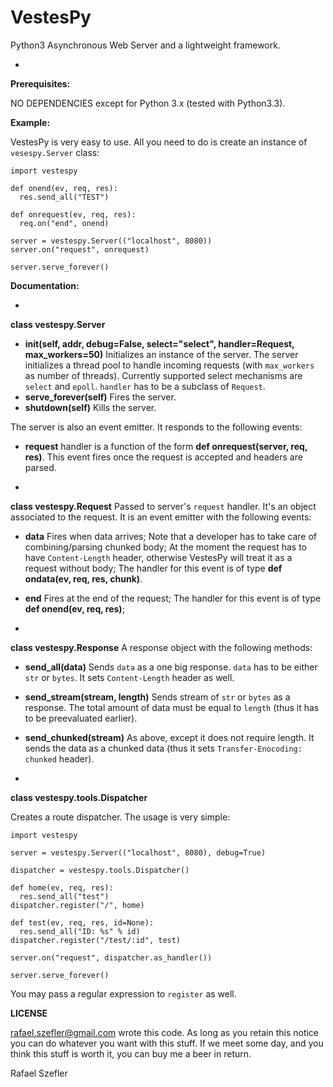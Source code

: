VestesPy
===

Python3 Asynchronous Web Server and a lightweight framework.

-

**Prerequisites:**

NO DEPENDENCIES except for Python 3.x (tested with Python3.3).

**Example:**

VestesPy is very easy to use. All you need to do is create an instance of `vesespy.Server` class:

    import vestespy

    def onend(ev, req, res):
      res.send_all("TEST")

    def onrequest(ev, req, res):
      req.on("end", onend)

    server = vestespy.Server(("localhost", 8080))
    server.on("request", onrequest)

    server.serve_forever()

**Documentation:**

-

**class vestespy.Server**
  - **init(self, addr, debug=False, select="select", handler=Request, max_workers=50)** Initializes an instance of the server. The server initializes a thread pool to handle incoming requests (with `max_workers` as number of threads). Currently supported select mechanisms are `select` and `epoll`. `handler` has to be a subclass of `Request`.
  - **serve_forever(self)** Fires the server.
  - **shutdown(self)** Kills the server.

The server is also an event emitter. It responds to the following events:
  - **request** handler is a function of the form **def onrequest(server, req, res)**. This event fires once the request is accepted and headers are parsed.

-

**class vestespy.Request**
Passed to server's `request` handler. It's an object associated to the request. It is an event emitter with the following events:

  - **data** Fires when data arrives; Note that a developer has to take care of combining/parsing chunked body; At the moment the request has to have `Content-Length` header, otherwise VestesPy will treat it as a request without body; The handler for this event is of type **def ondata(ev, req, res, chunk)**.
  - **end** Fires at the end of the request; The handler for this event is of type **def onend(ev, req, res)**;

-

**class vestespy.Response**
A response object with the following methods:
  - **send_all(data)** Sends `data` as a one big response. `data` has to be either `str` or `bytes`. It sets `Content-Length` header as well.
  - **send_stream(stream, length)** Sends stream of `str` or `bytes` as a response. The total amount of data must be equal to `length` (thus it has to be preevaluated earlier).
  - **send_chunked(stream)** As above, except it does not require length. It sends the data as a chunked data (thus it sets `Transfer-Enocoding: chunked` header).

-

**class vestespy.tools.Dispatcher**

Creates a route dispatcher. The usage is very simple:

    import vestespy

    server = vestespy.Server(("localhost", 8080), debug=True)

    dispatcher = vestespy.tools.Dispatcher()

    def home(ev, req, res):
      res.send_all("test")
    dispatcher.register("/", home)

    def test(ev, req, res, id=None):
      res.send_all("ID: %s" % id)
    dispatcher.register("/test/:id", test)

    server.on("request", dispatcher.as_handler())

    server.serve_forever()

You may pass a regular expression to `register` as well.

**LICENSE**

<rafael.szefler@gmail.com> wrote this code. As long as you retain this notice you can do whatever you want with this stuff. If we meet some day, and you think this stuff is worth it, you can buy me a beer in return.

Rafael Szefler